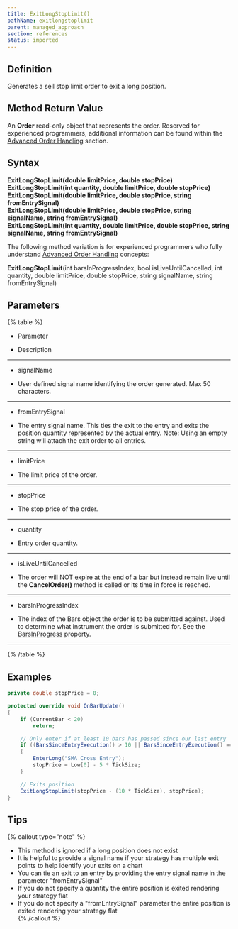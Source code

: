 ```yaml
---
title: ExitLongStopLimit()
pathName: exitlongstoplimit
parent: managed_approach
section: references
status: imported
---
```


## Definition

Generates a sell stop limit order to exit a long position.

## Method Return Value

An **Order** read-only object that represents the order. Reserved for experienced programmers, additional information can be found within the [Advanced Order Handling](advanced_order_handling) section.

## Syntax  

**ExitLongStopLimit(double limitPrice, double stopPrice)**  
**ExitLongStopLimit(int quantity, double limitPrice, double stopPrice)**  
**ExitLongStopLimit(double limitPrice, double stopPrice, string fromEntrySignal)**  
**ExitLongStopLimit(double limitPrice, double stopPrice, string signalName, string fromEntrySignal)**  
**ExitLongStopLimit(int quantity, double limitPrice, double stopPrice, string signalName, string fromEntrySignal)**  

The following method variation is for experienced programmers who fully understand [Advanced Order Handling](advanced_order_handling) concepts:

**ExitLongStopLimit**(int barsInProgressIndex, bool isLiveUntilCancelled, int quantity, double limitPrice, double stopPrice, string signalName, string fromEntrySignal)

## Parameters

{% table %}

* Parameter

* Description

---

* signalName

* User defined signal name identifying the order generated. Max 50 characters.

---

* fromEntrySignal

* The entry signal name. This ties the exit to the entry and exits the position quantity represented by the actual entry. Note: Using an empty string will attach the exit order to all entries.

---

* limitPrice

* The limit price of the order.

---

* stopPrice

* The stop price of the order.

---

* quantity

* Entry order quantity.

---

* isLiveUntilCancelled

* The order will NOT expire at the end of a bar but instead remain live until the **CancelOrder()** method is called or its time in force is reached.

---

* barsInProgressIndex

* The index of the Bars object the order is to be submitted against. Used to determine what instrument the order is submitted for. See the [BarsInProgress](barsinprogress) property.

---

{% /table %}

## Examples

```csharp
private double stopPrice = 0;

protected override void OnBarUpdate()
{
    if (CurrentBar < 20)
        return;

    // Only enter if at least 10 bars has passed since our last entry
    if ((BarsSinceEntryExecution() > 10 || BarsSinceEntryExecution() == -1) && CrossAbove(SMA(10), SMA(20), 1))
    {
        EnterLong("SMA Cross Entry");
        stopPrice = Low[0] - 5 * TickSize;
    }

    // Exits position
    ExitLongStopLimit(stopPrice - (10 * TickSize), stopPrice);
}
```

## Tips

{% callout type="note" %}

* This method is ignored if a long position does not exist  
* It is helpful to provide a signal name if your strategy has multiple exit points to help identify your exits on a chart  
* You can tie an exit to an entry by providing the entry signal name in the parameter "fromEntrySignal"  
* If you do not specify a quantity the entire position is exited rendering your strategy flat  
* If you do not specify a "fromEntrySignal" parameter the entire position is exited rendering your strategy flat  
{% /callout %}
